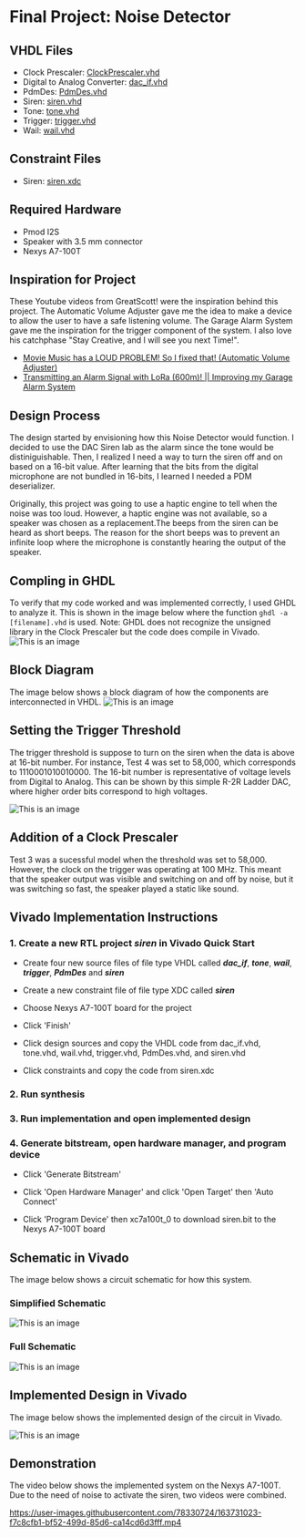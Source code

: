# Final Project: Noise Detector
## VHDL Files
* Clock Prescaler: [ClockPrescaler.vhd](./Test-4/ClockPrescaler.vhd)
* Digital to Analog Converter: [dac_if.vhd](./Test-4/dac_if.vhd)
* PdmDes: [PdmDes.vhd](./Test-4/PdmDes.vhd)
* Siren: [siren.vhd](./Test-4/siren.vhd)
* Tone: [tone.vhd](./Test-4/tone.vhd)
* Trigger: [trigger.vhd](./Test-4/trigger.vhd)
* Wail: [wail.vhd](./Test-4/wail.vhd)

## Constraint Files
* Siren: [siren.xdc](./Test-4/siren.xdc)

## Required Hardware
* Pmod I2S
* Speaker with 3.5 mm connector
* Nexys A7-100T

## Inspiration for Project
These Youtube videos from GreatScott! were the inspiration behind this project. The Automatic Volume Adjuster gave me the idea to make a device to allow the user to have a safe listening volume. The Garage Alarm System gave me the inspiration for the trigger component of the system. I also love his catchphase "Stay Creative, and I will see you next Time!".
* [Movie Music has a LOUD PROBLEM! So I fixed that! (Automatic Volume Adjuster)](https://www.youtube.com/watch?v=j1V2I-otdzk&t=211s)
* [Transmitting an Alarm Signal with LoRa (600m)! || Improving my Garage Alarm System](https://www.youtube.com/watch?v=ItZwa1AdrpU&t=151s)

## Design Process
The design started by envisioning how this Noise Detector would function. I decided to use the DAC Siren lab as the alarm since the tone would be distiniguishable. Then, I realized I need a way to turn the siren off and on based on a 16-bit value. After learning that the bits from the digital microphone are not bundled in 16-bits, I learned I needed a PDM deserializer.

Originally, this project was going to use a haptic engine to tell when the noise was too loud. However, a haptic engine was not available, so a speaker was chosen as a replacement.The beeps from the siren can be heard as short beeps. The reason for the short beeps was to prevent an infinite loop where the microphone is constantly hearing the output of the speaker. 

## Compling in GHDL
To verify that my code worked and was implemented correctly, I used GHDL to analyze it. This is shown in the image below where the function ```ghdl -a [filename].vhd```  is used. 
Note: GHDL does not recognize the unsigned library in the Clock Prescaler but the code does compile in Vivado.
![This is an image](https://github.com/Arif12467/Digital-System-Design-AIA/blob/7b8bd913aee73f5f77140279de27b244691a78c5/Final-Project/Photos/Compile_ghdl.png)

## Block Diagram
The image below shows a block diagram of how the components are interconnected in VHDL.
![This is an image](https://github.com/Arif12467/Digital-System-Design-AIA/blob/a44baf73a26ff0c4343b454b6b6876ef8a4c46f0/Final-Project/Photos/Diagram_Block_1.png)

## Setting the Trigger Threshold
The trigger threshold is suppose to turn on the siren when the data is above at 16-bit number. For instance, Test 4 was set to 58,000, which corresponds to 1110001010010000. The 16-bit number is representative of voltage levels from Digital to Analog. This can be shown by this simple R-2R Ladder DAC, where higher order bits correspond to high voltages.

![This is an image](https://github.com/Arif12467/Digital-System-Design-AIA/blob/68d25267e4d8a728e3968ed98a3a46b49a44b56b/Final-Project/Photos/R-2R%20Ladder%20DAC.png)

## Addition of a Clock Prescaler
Test 3 was a sucessful model when the threshold was set to 58,000. However, the clock on the trigger was operating at 100 MHz. This meant that the speaker output was visible and switching on and off by noise, but it was switching so fast, the speaker played a static like sound.

## Vivado Implementation Instructions

### 1. Create a new RTL project _siren_ in Vivado Quick Start

* Create four new source files of file type VHDL called **_dac_if_**, **_tone_**, **_wail_**, **_trigger_**, **_PdmDes_** and **_siren_**

* Create a new constraint file of file type XDC called **_siren_**

* Choose Nexys A7-100T board for the project

* Click 'Finish'

* Click design sources and copy the VHDL code from dac_if.vhd, tone.vhd, wail.vhd, trigger.vhd, PdmDes.vhd, and siren.vhd

* Click constraints and copy the code from siren.xdc

### 2. Run synthesis

### 3. Run implementation and open implemented design

### 4. Generate bitstream, open hardware manager, and program device

* Click 'Generate Bitstream'

* Click 'Open Hardware Manager' and click 'Open Target' then 'Auto Connect'

* Click 'Program Device' then xc7a100t_0 to download siren.bit to the Nexys A7-100T board

## Schematic in Vivado
The image below shows a circuit schematic for how this system.

### Simplified Schematic
![This is an image](https://github.com/Arif12467/Digital-System-Design-AIA/blob/174430468ad1596b580289d7d346c03d3343fd79/Final-Project/Photos/Schematic_Dsgn.png)
### Full Schematic
![This is an image](https://github.com/Arif12467/Digital-System-Design-AIA/blob/174430468ad1596b580289d7d346c03d3343fd79/Final-Project/Photos/Schematic_Dsgn_Expanded.png)

## Implemented Design in Vivado
The image below shows the implemented design of the circuit in Vivado.

![This is an image](https://github.com/Arif12467/Digital-System-Design-AIA/blob/174430468ad1596b580289d7d346c03d3343fd79/Final-Project/Photos/Implement_Dsgn.png)

## Demonstration
The video below shows the implemented system on the Nexys A7-100T. Due to the need of noise to activate the siren, two videos were combined.

https://user-images.githubusercontent.com/78330724/163731023-f7c8cfb1-bf52-499d-85d6-ca14cd6d3fff.mp4

